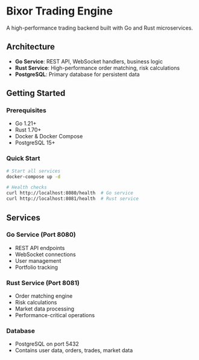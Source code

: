 # Bixor Trading Engine

A high-performance trading backend built with Go and Rust microservices.

## Architecture

- **Go Service**: REST API, WebSocket handlers, business logic
- **Rust Service**: High-performance order matching, risk calculations
- **PostgreSQL**: Primary database for persistent data

## Getting Started

### Prerequisites
- Go 1.21+
- Rust 1.70+
- Docker & Docker Compose
- PostgreSQL 15+

### Quick Start

```bash
# Start all services
docker-compose up -d

# Health checks
curl http://localhost:8080/health  # Go service
curl http://localhost:8081/health  # Rust service
```

## Services

### Go Service (Port 8080)
- REST API endpoints
- WebSocket connections
- User management
- Portfolio tracking

### Rust Service (Port 8081)  
- Order matching engine
- Risk calculations
- Market data processing
- Performance-critical operations

### Database
- PostgreSQL on port 5432
- Contains user data, orders, trades, market data 
